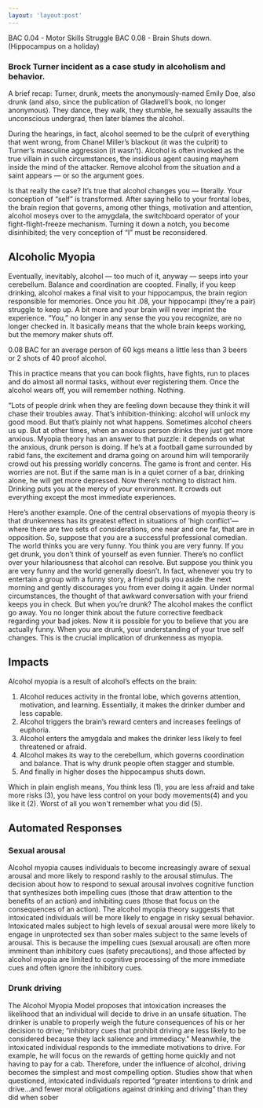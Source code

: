 ```yaml
---
layout: 'layout:post'
---
```


BAC 0.04 - Motor Skills Struggle
BAC 0.08 - Brain Shuts down. (Hippocampus on a holiday)

### Brock Turner incident as a case study in alcoholism and behavior.
A brief recap: Turner, drunk, meets the anonymously-named Emily Doe, also drunk (and also, since the publication of Gladwell’s book, no longer anonymous). They dance, they walk, they stumble, he sexually assaults the unconscious undergrad, then later blames the alcohol.

During the hearings, in fact, alcohol seemed to be the culprit of everything that went wrong, from Chanel Miller’s blackout (it was the culprit) to Turner’s masculine aggression (it wasn’t). Alcohol is often invoked as the true villain in such circumstances, the insidious agent causing mayhem inside the mind of the attacker. Remove alcohol from the situation and a saint appears — or so the argument goes.

Is that really the case? It’s true that alcohol changes you — literally. Your conception of “self” is transformed. After saying hello to your frontal lobes, the brain region that governs, among other things, motivation and attention, alcohol moseys over to the amygdala, the switchboard operator of your fight-flight-freeze mechanism. Turning it down a notch, you become disinhibited; the very conception of “I” must be reconsidered.


## Alcoholic Myopia
Eventually, inevitably, alcohol — too much of it, anyway — seeps into your cerebellum. Balance and coordination are coopted. Finally, if you keep drinking, alcohol makes a final visit to your hippocampus, the brain region responsible for memories. Once you hit .08, your hippocampi (they’re a pair) struggle to keep up. A bit more and your brain will never imprint the experience. “You,” no longer in any sense the you you recognize, are no longer checked in. It basically means that the whole brain keeps working, but the memory maker shuts off.

0.08 BAC for an average person of 60 kgs means a little less than 3 beers or 2 shots of 40 proof alcohol.

This in practice means that you can book flights, have fights, run to places and do almost all normal tasks, without ever registering them. Once the alcohol wears off, you will remember nothing. Nothing.

“Lots of people drink when they are feeling down because they think it will chase their troubles away. That’s inhibition-thinking: alcohol will unlock my good mood. But that’s plainly not what happens. Sometimes alcohol cheers us up. But at other times, when an anxious person drinks they just get more anxious. Myopia theory has an answer to that puzzle: it depends on what the anxious, drunk person is doing. If he’s at a football game surrounded by rabid fans, the excitement and drama going on around him will temporarily crowd out his pressing worldly concerns. The game is front and center. His worries are not. But if the same man is in a quiet corner of a bar, drinking alone, he will get more depressed. Now there’s nothing to distract him. Drinking puts you at the mercy of your environment. It crowds out everything except the most immediate experiences.

Here’s another example. One of the central observations of myopia theory is that drunkenness has its greatest effect in situations of ‘high conflict’—where there are two sets of considerations, one near and one far, that are in opposition. So, suppose that you are a successful professional comedian. The world thinks you are very funny. You think you are very funny. If you get drunk, you don’t think of yourself as even funnier. There’s no conflict over your hilariousness that alcohol can resolve. But suppose you think you are very funny and the world generally doesn’t. In fact, whenever you try to entertain a group with a funny story, a friend pulls you aside the next morning and gently discourages you from ever doing it again. Under normal circumstances, the thought of that awkward conversation with your friend keeps you in check. But when you’re drunk? The alcohol makes the conflict go away. You no longer think about the future corrective feedback regarding your bad jokes. Now it is possible for you to believe that you are actually funny. When you are drunk, your understanding of your true self changes. This is the crucial implication of drunkenness as myopia.

## Impacts
Alcohol myopia is a result of alcohol’s effects on the brain:

1. Alcohol reduces activity in the frontal lobe, which governs attention, motivation, and learning. Essentially, it makes the drinker dumber and less capable.
2. Alcohol triggers the brain’s reward centers and increases feelings of euphoria.
3. Alcohol enters the amygdala and makes the drinker less likely to feel threatened or afraid.
4. Alcohol makes its way to the cerebellum, which governs coordination and balance. That is why drunk people often stagger and stumble.
5. And finally in higher doses the hippocampus shuts down.

Which in plain english means, You think less (1), you are less afraid and take more risks (3), you have less control on your body movements(4) and you like it (2). Worst of all you won't remember what you did (5).


## Automated Responses

### Sexual arousal
Alcohol myopia causes individuals to become increasingly aware of sexual arousal and more likely to respond rashly to the arousal stimulus. The decision about how to respond to sexual arousal involves cognitive function that synthesizes both impelling cues (those that draw attention to the benefits of an action) and inhibiting cues (those that focus on the consequences of an action). The alcohol myopia theory suggests that intoxicated individuals will be more likely to engage in risky sexual behavior. Intoxicated males subject to high levels of sexual arousal were more likely to engage in unprotected sex than sober males subject to the same levels of arousal. This is because the impelling cues (sexual arousal) are often more imminent than inhibitory cues (safety precautions), and those affected by alcohol myopia are limited to cognitive processing of the more immediate cues and often ignore the inhibitory cues.

### Drunk driving
The Alcohol Myopia Model proposes that intoxication increases the likelihood that an individual will decide to drive in an unsafe situation. The drinker is unable to properly weigh the future consequences of his or her decision to drive; “inhibitory cues that prohibit driving are less likely to be considered because they lack salience and immediacy." Meanwhile, the intoxicated individual responds to the immediate motivations to drive. For example, he will focus on the rewards of getting home quickly and not having to pay for a cab. Therefore, under the influence of alcohol, driving becomes the simplest and most compelling option. Studies show that when questioned, intoxicated individuals reported “greater intentions to drink and drive...and fewer moral obligations against drinking and driving” than they did when sober